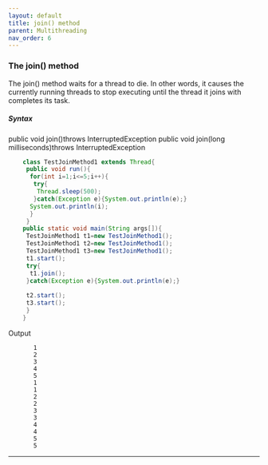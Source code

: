 ```yaml
---
layout: default
title: join() method
parent: Multithreading
nav_order: 6
---
```

### The join() method

The join() method waits for a thread to die. In other words, it causes the currently running threads to stop executing until the thread it joins with completes its task.

##### Syntax

public void join()throws InterruptedException
public void join(long milliseconds)throws InterruptedException

```java
    class TestJoinMethod1 extends Thread{  
     public void run(){  
      for(int i=1;i<=5;i++){  
       try{  
        Thread.sleep(500);  
       }catch(Exception e){System.out.println(e);}  
      System.out.println(i);  
      }  
     }  
    public static void main(String args[]){  
     TestJoinMethod1 t1=new TestJoinMethod1();  
     TestJoinMethod1 t2=new TestJoinMethod1();  
     TestJoinMethod1 t3=new TestJoinMethod1();  
     t1.start();  
     try{  
      t1.join();  
     }catch(Exception e){System.out.println(e);}  
      
     t2.start();  
     t3.start();  
     }  
    }  
```
Output
```
       1
       2
       3
       4
       5
       1
       1
       2
       2
       3
       3
       4
       4
       5
       5
```

--------

